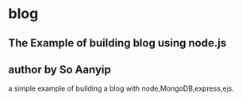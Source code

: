 blog
====

The Example of building blog using node.js
-----------------------------------------
author by So Aanyip
------------------
a simple example of building a blog with node,MongoDB,express,ejs.
